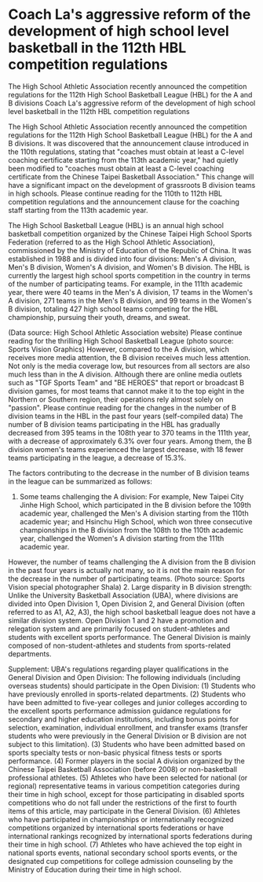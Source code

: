 # Coach La's aggressive reform of the development of high school level basketball in the 112th HBL competition regulations

The High School Athletic Association recently announced the competition regulations for the 112th High School Basketball League (HBL) for the A and B divisions 
 Coach La's aggressive reform of the development of high school level basketball in the 112th HBL competition regulations

The High School Athletic Association recently announced the competition regulations for the 112th High School Basketball League (HBL) for the A and B divisions. It was discovered that the announcement clause introduced in the 110th regulations, stating that "coaches must obtain at least a C-level coaching certificate starting from the 113th academic year," had quietly been modified to "coaches must obtain at least a C-level coaching certificate from the Chinese Taipei Basketball Association." This change will have a significant impact on the development of grassroots B division teams in high schools. Please continue reading for the 110th to 112th HBL competition regulations and the announcement clause for the coaching staff starting from the 113th academic year.

The High School Basketball League (HBL) is an annual high school basketball competition organized by the Chinese Taipei High School Sports Federation (referred to as the High School Athletic Association), commissioned by the Ministry of Education of the Republic of China. It was established in 1988 and is divided into four divisions: Men's A division, Men's B division, Women's A division, and Women's B division. The HBL is currently the largest high school sports competition in the country in terms of the number of participating teams. For example, in the 111th academic year, there were 40 teams in the Men's A division, 17 teams in the Women's A division, 271 teams in the Men's B division, and 99 teams in the Women's B division, totaling 427 high school teams competing for the HBL championship, pursuing their youth, dreams, and sweat.

(Data source: High School Athletic Association website)
Please continue reading for the thrilling High School Basketball League (photo source: Sports Vision Graphics)
However, compared to the A division, which receives more media attention, the B division receives much less attention. Not only is the media coverage low, but resources from all sectors are also much less than in the A division. Although there are online media outlets such as "TGF Sports Team" and "BE HEROES" that report or broadcast B division games, for most teams that cannot make it to the top eight in the Northern or Southern region, their operations rely almost solely on "passion". 
Please continue reading for the changes in the number of B division teams in the HBL in the past four years (self-compiled data)
The number of B division teams participating in the HBL has gradually decreased from 395 teams in the 108th year to 370 teams in the 111th year, with a decrease of approximately 6.3% over four years. Among them, the B division women's teams experienced the largest decrease, with 18 fewer teams participating in the league, a decrease of 15.3%.

The factors contributing to the decrease in the number of B division teams in the league can be summarized as follows:
1. Some teams challenging the A division: For example, New Taipei City Jinhe High School, which participated in the B division before the 109th academic year, challenged the Men's A division starting from the 110th academic year; and Hsinchu High School, which won three consecutive championships in the B division from the 108th to the 110th academic year, challenged the Women's A division starting from the 111th academic year.

However, the number of teams challenging the A division from the B division in the past four years is actually not many, so it is not the main reason for the decrease in the number of participating teams. (Photo source: Sports Vision special photographer Shala)
2. Large disparity in B division strength: Unlike the University Basketball Association (UBA), where divisions are divided into Open Division 1, Open Division 2, and General Division (often referred to as A1, A2, A3), the high school basketball league does not have a similar division system. Open Division 1 and 2 have a promotion and relegation system and are primarily focused on student-athletes and students with excellent sports performance. The General Division is mainly composed of non-student-athletes and students from sports-related departments.

Supplement: UBA's regulations regarding player qualifications in the General Division and Open Division: The following individuals (including overseas students) should participate in the Open Division: (1) Students who have previously enrolled in sports-related departments. (2) Students who have been admitted to five-year colleges and junior colleges according to the excellent sports performance admission guidance regulations for secondary and higher education institutions, including bonus points for selection, examination, individual enrollment, and transfer exams (transfer students who were previously in the General Division or B division are not subject to this limitation). (3) Students who have been admitted based on sports specialty tests or non-basic physical fitness tests or sports performance. (4) Former players in the social A division organized by the Chinese Taipei Basketball Association (before 2008) or non-basketball professional athletes. (5) Athletes who have been selected for national (or regional) representative teams in various competition categories during their time in high school, except for those participating in disabled sports competitions who do not fall under the restrictions of the first to fourth items of this article, may participate in the General Division. (6) Athletes who have participated in championships or internationally recognized competitions organized by international sports federations or have international rankings recognized by international sports federations during their time in high school. (7) Athletes who have achieved the top eight in national sports events, national secondary school sports events, or the designated cup competitions for college admission counseling by the Ministry of Education during their time in high school.

